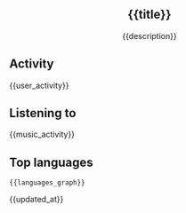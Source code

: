 <!-- deno-fmt-ignore-file -->
<div align="center">
  <h2>{{title}}</h2>
  <p>{{description}}</p>
</div>


## Activity

{{user_activity}}


## Listening to

{{music_activity}}


## Top languages

```
{{languages_graph}}
```

{{updated_at}}

